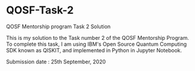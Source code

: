 # QOSF-Task-2
QOSF Mentorship program Task 2 Solution

This is my solution to the Task number 2 of the QOSF Mentorship Program. To complete this task, I am using IBM's Open Source Quantum Computing SDK known as QISKIT, and implemented in Python in Jupyter Notebook.


Submission date : 25th September, 2020

